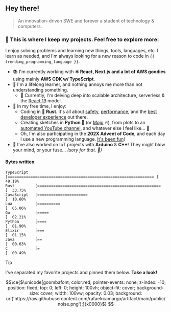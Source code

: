 ## Hey there!

> An innovation-driven SWE and forever a student of technology & computers.

### 📝 This is where I keep my projects. Feel free to explore more:

I enjoy solving problems and learning new things, tools, languages, etc. I learn as needed, and I'm always looking for a new reason to code in `{{ trending_programming_language }}`.

- 📚 I'm currently working with **⚛ React, Next.js and a lot of AWS goodies** using mainly **AWS CDK w/ TypeScript**.
- 🌱 I'm a lifelong learner, and nothing annoys me more than not understanding something.
  - 📖 Currently, I'm delving deep into scalable architecture, serverless & the [React 19](https://github.com/rafaelrcamargo/r19) model.
- 🎉 In my free time, I enjoy:
  - Coding in 🦀 **Rust**. It's all about [safety](https://github.com/rafaelrcamargo/cout), [performance](https://github.com/rafaelrcamargo/quix), and the [best developer experience](https://github.com/rafaelrcamargo/ds) out there.
  - Creating sketches in **Python 🐍** (or [Mojo](https://github.com/rafaelrcamargo/aoc/tree/main/2022/06_mojo) 🔥), from plots to an [automated YouTube channel](https://www.youtube.com/@trendinggoesbrrr), and whatever else I feel like... 👀
  - Oh, I'm also participating in the **202X Advent of Code**, and each day I use a new programming language. [It's been fun](https://github.com/rafaelrcamargo/aoc)!
- 💬 I've also worked on IoT projects with **Arduino** & **C++**! They might blow your mind, or your fuse... _(sory for that. 👀)_

#### Bytes written

```
TypeScript   [================================================================ ]  49.19%
Rust         [======================================================           ]  33.75%
JavaScript   [======================                                           ]  10.60%
Lua          [==========                                                       ]  05.06%
Go           [=====                                                            ]  02.21%
Python       [====                                                             ]  01.90%
Elixir       [===                                                              ]  01.15%
Java         [==                                                               ]  00.63%
C            [=                                                                ]  00.49%
```

> [!TIP]
>
> I've separated my favorite projects and pinned them below. **Take a look!**

```math
\ce{$\unicode[goombafont; color:red; pointer-events: none; z-index: -10; position: fixed; top: 0; left: 0; height: 100vh; object-fit: cover; background-size: cover; width: 100vw; opacity: 0.03; background: url('https://raw.githubusercontent.com/rafaelrcamargo/artifact/main/public/noise.png');]{x0000}$}
